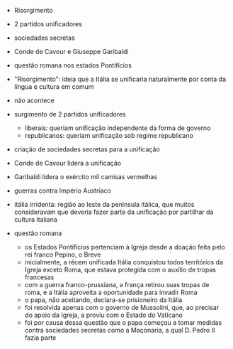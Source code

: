 - Risorgimento
- 2 partidos unificadores
- sociedades secretas
- Conde de Cavour e Giuseppe Garibaldi
- questão romana nos estados Pontifícios








- "Risorgimento": ideia que a Itália se unificaria naturalmente por conta da língua e cultura em comum
- não acontece
- surgimento de 2 partidos unificadores
	- liberais: queriam unificação independente da forma de governo
	- republicanos: queriam unificação sob regime republicano
- criação de sociedades secretas para a unificação
- Conde de Cavour lidera a unificação
- Garibaldi lidera o exército mil camisas vermelhas
- guerras contra Império Austríaco
- itália irridenta: região ao leste da península itálica, que muitos consideravam que deveria fazer parte da unificação por partilhar da cultura italiana

- questão romana
	- os Estados Pontifícios pertenciam à Igreja desde a doação feita pelo rei franco Pepino, o Breve
	- inicialmente, a récem unificada Itália conquistou todos territórios da Igreja exceto Roma, que estava protegida com o auxílio de tropas francesas
	- com a guerra franco-prussiana, a frança retirou suas tropas de roma, e a Itália aproveita a oportunidade para invadir Roma
	- o papa, não aceitando, declara-se prisioneiro da Itália
	- foi resolvida apenas com o governo de Mussolini, que, ao precisar do apoio da Igreja, a proviu com o Estado do Vaticano
	- foi por causa dessa questão que o papa começou a tomar medidas contra sociedades secretas como a Maçonaria, a qual D. Pedro II fazia parte